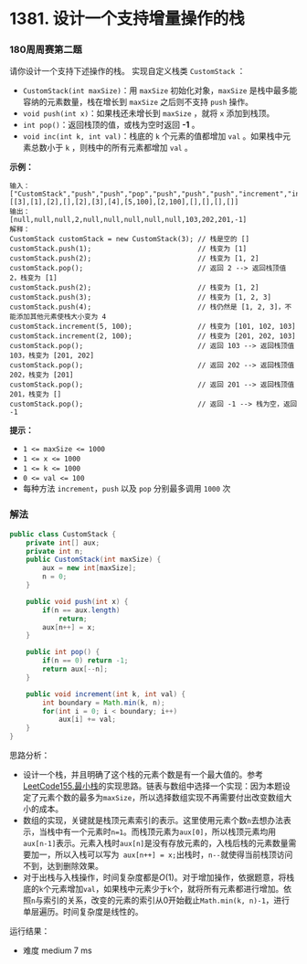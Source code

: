 # 1381. 设计一个支持增量操作的栈

### 180周周赛第二题
请你设计一个支持下述操作的栈。
实现自定义栈类 `CustomStack` ：
- `CustomStack(int maxSize)`：用 `maxSize` 初始化对象，`maxSize` 是栈中最多能容纳的元素数量，栈在增长到 `maxSize` 之后则不支持 `push` 操作。
- `void push(int x)`：如果栈还未增长到 `maxSize` ，就将 `x` 添加到栈顶。
- `int pop()`：返回栈顶的值，或栈为空时返回 **-1** 。
- `void inc(int k, int val)`：栈底的 `k` 个元素的值都增加 `val` 。如果栈中元素总数小于 `k` ，则栈中的所有元素都增加 `val` 。

**示例：**
```
输入：
["CustomStack","push","push","pop","push","push","push","increment","increment","pop","pop","pop","pop"]
[[3],[1],[2],[],[2],[3],[4],[5,100],[2,100],[],[],[],[]]
输出：
[null,null,null,2,null,null,null,null,null,103,202,201,-1]
解释：
CustomStack customStack = new CustomStack(3); // 栈是空的 []
customStack.push(1);                          // 栈变为 [1]
customStack.push(2);                          // 栈变为 [1, 2]
customStack.pop();                            // 返回 2 --> 返回栈顶值 2，栈变为 [1]
customStack.push(2);                          // 栈变为 [1, 2]
customStack.push(3);                          // 栈变为 [1, 2, 3]
customStack.push(4);                          // 栈仍然是 [1, 2, 3]，不能添加其他元素使栈大小变为 4
customStack.increment(5, 100);                // 栈变为 [101, 102, 103]
customStack.increment(2, 100);                // 栈变为 [201, 202, 103]
customStack.pop();                            // 返回 103 --> 返回栈顶值 103，栈变为 [201, 202]
customStack.pop();                            // 返回 202 --> 返回栈顶值 202，栈变为 [201]
customStack.pop();                            // 返回 201 --> 返回栈顶值 201，栈变为 []
customStack.pop();                            // 返回 -1 --> 栈为空，返回 -1
```

**提示：**
- `1 <= maxSize <= 1000`
- `1 <= x <= 1000`
- `1 <= k <= 1000`
- `0 <= val <= 100`
- 每种方法 `increment`，`push` 以及 `pop` 分别最多调用 `1000` 次

### 解法

```java
public class CustomStack {
    private int[] aux;
    private int n;
    public CustomStack(int maxSize) {
        aux = new int[maxSize];
        n = 0;
    }

    public void push(int x) {
        if(n == aux.length)
            return;
        aux[n++] = x;
    }

    public int pop() {
        if(n == 0) return -1;
        return aux[--n];
    }

    public void increment(int k, int val) {
        int boundary = Math.min(k, n);
        for(int i = 0; i < boundary; i++)
            aux[i] += val;
    }
}
```

思路分析：

* 设计一个栈，并且明确了这个栈的元素个数是有一个最大值的。参考[LeetCode155.最小栈](https://github.com/ustcyyw/yyw_algorithm/blob/master/easy/StackAndQueue/MinStack155.md)的实现思路。链表与数组中选择一个实现：因为本题设定了元素个数的最多为`maxSize`，所以选择数组实现不再需要付出改变数组大小的成本。
* 数组的实现，关键就是栈顶元素索引的表示。这里使用元素个数`n`去想办法表示，当栈中有一个元素时`n=1`。而栈顶元素为`aux[0]`，所以栈顶元素均用`aux[n-1]`表示。元素入栈时`aux[n]`是没有存放元素的，入栈后栈的元素数量需要加一，所以入栈可以写为` aux[n++] = x;`出栈时，`n--`就使得当前栈顶访问不到，达到删除效果。
* 对于出栈与入栈操作，时间复杂度都是$O(1)$。对于增加操作，依据题意，将栈底的`k`个元素增加`val`，如果栈中元素少于`k`个，就将所有元素都进行增加。依照`n`与索引的关系，改变的元素的索引从0开始截止`Math.min(k, n)-1`，进行单层遍历。时间复杂度是线性的。

运行结果：

* 难度 medium 7 ms